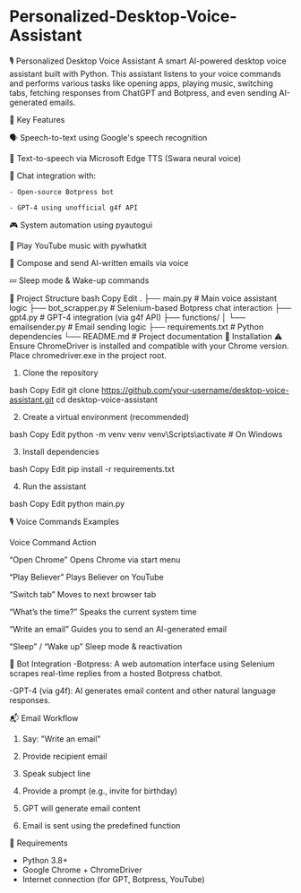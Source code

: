 # Personalized-Desktop-Voice-Assistant

🎙️ Personalized Desktop Voice Assistant
A smart AI-powered desktop voice assistant built with Python. This assistant listens to your voice commands and performs various tasks like opening apps, playing music, switching tabs, fetching responses from ChatGPT and Botpress, and even sending AI-generated emails.

🧠 Key Features

🗣️ Speech-to-text using Google's speech recognition

🧏 Text-to-speech via Microsoft Edge TTS (Swara neural voice)

🤖 Chat integration with:

    - Open-source Botpress bot

    - GPT-4 using unofficial g4f API

🎮 System automation using pyautogui

🎵 Play YouTube music with pywhatkit

📧 Compose and send AI-written emails via voice

💤 Sleep mode & Wake-up commands

📂 Project Structure
bash
Copy
Edit
.
├── main.py               # Main voice assistant logic
├── bot_scrapper.py       # Selenium-based Botpress chat interaction
├── gpt4.py               # GPT-4 integration (via g4f API)
├── functions/
│   └── emailsender.py    # Email sending logic
├── requirements.txt      # Python dependencies
└── README.md             # Project documentation
🔧 Installation
⚠️ Ensure ChromeDriver is installed and compatible with your Chrome version. Place chromedriver.exe in the project root.

1. Clone the repository

bash
Copy
Edit
git clone https://github.com/your-username/desktop-voice-assistant.git
cd desktop-voice-assistant

2. Create a virtual environment (recommended)

bash
Copy
Edit
python -m venv venv
venv\Scripts\activate  # On Windows

3. Install dependencies

bash
Copy
Edit
pip install -r requirements.txt

4. Run the assistant

bash
Copy
Edit
python main.py

🎙️ Voice Commands Examples

Voice Command	     Action

“Open Chrome”	     Opens Chrome via start menu

“Play Believer”	     Plays Believer on YouTube

“Switch tab”	     Moves to next browser tab

“What’s the time?”	 Speaks the current system time

“Write an email”	 Guides you to send an AI-generated email

“Sleep” / “Wake up”	  Sleep mode & reactivation

🤖 Bot Integration
-Botpress: A web automation interface using Selenium scrapes real-time replies from a hosted Botpress chatbot.

-GPT-4 (via g4f): AI generates email content and other natural language responses.

📬 Email Workflow
1. Say: "Write an email"

2. Provide recipient email

3. Speak subject line

4. Provide a prompt (e.g., invite for birthday)

5. GPT will generate email content

6. Email is sent using the predefined function

📌 Requirements
- Python 3.8+
- Google Chrome + ChromeDriver
- Internet connection (for GPT, Botpress, YouTube)
